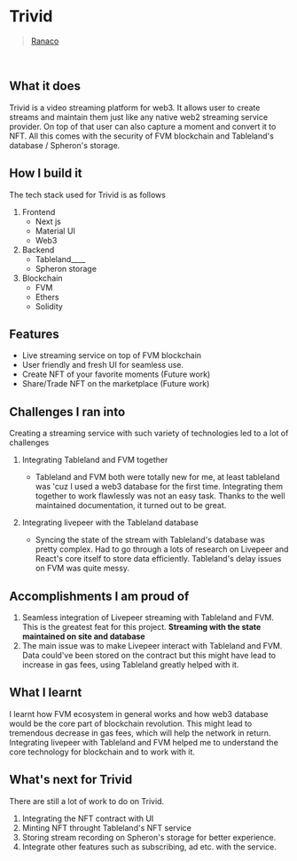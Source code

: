 # Trivid

> [Ranaco]("https://github.com/Ranaco")

<br/>

## What it does

Trivid is a video streaming platform for web3. It allows user to create streams and maintain
them just like any native web2 streaming service provider. On top of that user can also capture
a moment and convert it to NFT. All this comes with the security of FVM blockchain
and Tableland's database / Spheron's storage.

## How I build it

The tech stack used for Trivid is as follows

1. Frontend
   - Next js
   - Material UI
   - Web3
1. Backend
   - Tableland____
   - Spheron storage
1. Blockchain
   - FVM
   - Ethers
   - Solidity

## Features

- Live streaming service on top of FVM blockchain
- User friendly and fresh UI for seamless use.
- Create NFT of your favorite moments (Future work)
- Share/Trade NFT on the marketplace (Future work)

## Challenges I ran into

Creating a streaming service with such variety of technologies led to a lot of challenges

1. Integrating Tableland and FVM together

   - Tableland and FVM both were totally new for me, at least tableland was 'cuz I used
     a web3 database for the first time. Integrating them together to work flawlessly was not
     an easy task. Thanks to the well maintained documentation, it turned out to be great.

1. Integrating livepeer with the Tableland database
   - Syncing the state of the stream with Tableland's database was pretty complex.
     Had to go through a lots of research on Livepeer and React's core itself to store
     data efficiently. Tableland's delay issues on FVM was quite messy.

## Accomplishments I am proud of

1. Seamless integration of Livepeer streaming with Tableland and FVM. This is the greatest
   feat for this project. **Streaming with the state maintained on site and database**
2. The main issue was to make Livepeer interact with Tableland and FVM. Data could've
   been stored on the contract but this might have lead to increase in gas fees, using Tableland
   greatly helped with it.

## What I learnt

I learnt how FVM ecosystem in general works and how web3 database would be the core part
of blockchain revolution. This might lead to tremendous decrease in gas fees, which will
help the network in return.
<br/>
Integrating livepeer with Tableland and FVM helped me to understand the core technology
for blockchain and to work with it.

## What's next for Trivid

There are still a lot of work to do on Trivid.

1. Integrating the NFT contract with UI
1. Minting NFT throught Tableland's NFT service
1. Storing stream recording on Spheron's storage for better experience.
1. Integrate other features such as subscribing, ad etc. with the service.
